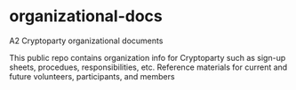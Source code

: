 # organizational-docs
A2 Cryptoparty organizational documents

This public repo contains organization info for Cryptoparty such as sign-up sheets, procedues, responsibilities, etc.
Reference materials for current and future volunteers, participants, and members
